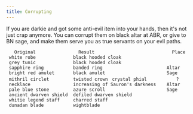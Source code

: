 ```yaml
---
title: Corrupting
---
```


If you are darkie and got some anti-evil item into your hands, then it's
not just crap anymore. You can corrupt them on black altar at ABR, or
give to BN sage, and make them serve you as true servants on your evil
paths.

`   Original                Result                             Place`
` white robe              black hooded cloak`
` grey tunic              black hooded cloak`
` sapphire ring           banded ring                        Altar`
` bright red amulet       black amulet                       Sage`
` mithril circlet         twisted crown`
` crystal phial           ?`
` necklace                increasing of Sauron's darkness    Altar`
` pale blue stone         azure scroll                       Sage`
` ancient dwarven shield  defiled dwarven shield`
` whitie legend staff     charred staff`
` dunadan blade           wightblade`